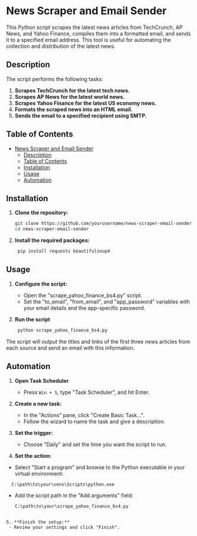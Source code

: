 # News Scraper and Email Sender

This Python script scrapes the latest news articles from TechCrunch, AP News, and Yahoo Finance, compiles them into a formatted email, and sends it to a specified email address. This tool is useful for automating the collection and distribution of the latest news.

## Description

The script performs the following tasks:

1. **Scrapes TechCrunch for the latest tech news.**
2. **Scrapes AP News for the latest world news.**
3. **Scrapes Yahoo Finance for the latest US economy news.**
4. **Formats the scraped news into an HTML email.**
5. **Sends the email to a specified recipient using SMTP.**

## Table of Contents

- [News Scraper and Email Sender](#news-scraper-and-email-sender)
  - [Description](#description)
  - [Table of Contents](#table-of-contents)
  - [Installation](#installation)
  - [Usage](#usage)
  - [Automation](#automation)

## Installation

1. **Clone the repository:**

   ```sh
   git clone https://github.com/yourusername/news-scraper-email-sender.git
   cd news-scraper-email-sender
   ```

2. **Install the required packages:**
   ```sh
    pip install requests beautifulsoup4
   ```

## Usage

1. **Configure the script:**

   - Open the "scrape_yahoo_finance_bs4.py" script.
   - Set the "to_email", "from_email", and "app_password" variables with your email details and the app-specific password.

2. **Run the script**
   ```sh
    python scrape_yahoo_finance_bs4.py
   ```

The script will output the titles and links of the first three news articles from each source and send an email with this information.

## Automation

1. **Open Task Scheduler**

   - Press `Win + S`, type "Task Scheduler", and hit Enter.

2. **Create a new task:**

   - In the "Actions" pane, click "Create Basic Task...".
   - Follow the wizard to name the task and give a description.

3. **Set the trigger:**

   - Choose "Daily" and set the time you want the script to run.

4. **Set the action:**

- Select "Start a program" and browse to the Python executable in your virtual environment:

```sh
  C:\path\to\your\venv\Scripts\python.exe
```

- Add the script path in the "Add arguments" field:

  ```sh
  C:\path\to\your\scrape_yahoo_finance_bs4.py
  ```

```

5. **Finish the setup:**
 - Review your settings and click "Finish".
```
